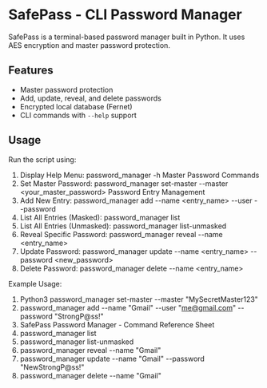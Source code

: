 # SafePass - CLI Password Manager

SafePass is a terminal-based password manager built in Python. It uses AES encryption and master password protection.

## Features
- Master password protection
- Add, update, reveal, and delete passwords
- Encrypted local database (Fernet)
- CLI commands with `--help` support

## Usage

Run the script using:

1. Display Help Menu:
password_manager -h
Master Password Commands
2. Set Master Password:
password_manager set-master --master <your_master_password>
Password Entry Management
3. Add New Entry:
password_manager add --name <entry_name> --user <username> --password <password>
4. List All Entries (Masked):
password_manager list
5. List All Entries (Unmasked):
password_manager list-unmasked
6. Reveal Specific Password:
password_manager reveal --name <entry_name>
7. Update Password:
password_manager update --name <entry_name> --password <new_password>
8. Delete Password:
password_manager delete --name <entry_name>


Example Usage:
1. Python3 password_manager set-master --master "MySecretMaster123"
2. password_manager add --name "Gmail" --user "me@gmail.com" --password "StrongP@ss!"
3. SafePass Password Manager - Command Reference Sheet
4. password_manager list
5. password_manager list-unmasked
6. password_manager reveal --name "Gmail"
7. password_manager update --name "Gmail" --password "NewStrongP@ss!"
8. password_manager delete --name "Gmail"
